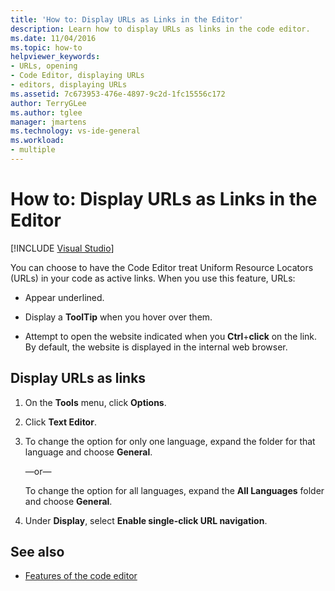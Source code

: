 ```yaml
---
title: 'How to: Display URLs as Links in the Editor'
description: Learn how to display URLs as links in the code editor.
ms.date: 11/04/2016
ms.topic: how-to
helpviewer_keywords:
- URLs, opening
- Code Editor, displaying URLs
- editors, displaying URLs
ms.assetid: 7c673953-476e-4897-9c2d-1fc15556c172
author: TerryGLee
ms.author: tglee
manager: jmartens
ms.technology: vs-ide-general
ms.workload:
- multiple
---
```

# How to: Display URLs as Links in the Editor

 [!INCLUDE [Visual Studio](~/includes/applies-to-version/vs-windows-only.md)]

You can choose to have the Code Editor treat Uniform Resource Locators (URLs) in your code as active links. When you use this feature, URLs:

- Appear underlined.

- Display a **ToolTip** when you hover over them.

- Attempt to open the website indicated when you **Ctrl**+**click** on the link. By default, the website is displayed in the internal web browser.

## Display URLs as links

1. On the **Tools** menu, click **Options**.

2. Click **Text Editor**.

3. To change the option for only one language, expand the folder for that language and choose **General**.

     —or—

     To change the option for all languages, expand the **All Languages** folder and choose **General**.

4. Under **Display**, select **Enable single-click URL navigation**.

## See also

- [Features of the code editor](../../ide/writing-code-in-the-code-and-text-editor.md)
